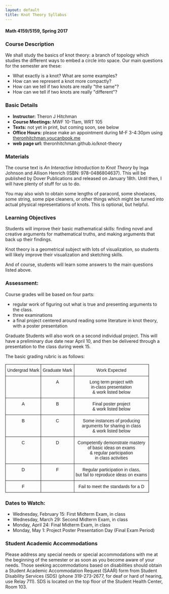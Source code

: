 ```yaml
---
layout: default
title: Knot Theory Syllabus
---
```


#### Math 4159/5159, Spring 2017


### Course Description

We shall study the basics of knot theory: a branch of topology which studies the
different ways to embed a circle into space. Our main questions for the semester
are these:

  - What exactly is a knot? What are some examples?
  - How can we represent a knot more compactly?
  - How can we tell if two knots are really "the same"?
  - How can we tell if two knots are really "different"?

### Basic Details

- **Instructor:** Theron J Hitchman
- **Course Meetings:** MWF 10-11am, WRT 105
- **Texts:** not yet in print, but coming soon, see below
- **Office Hours:** please make an appointment during M-F 3-4:30pm using
[theronhitchman.youcanbook.me](http://theronhitchman.youcanbook.me)
- **web page url:** theronhitchman.github.io/knot-theory

### Materials

The course text is _An Interactive Introduction to Knot Theory_ by Inga Johnson and
Allison Henrich (ISBN: 978-0486804637). This will be published by Dover Publications
and released on January 18th. Until then, I will have plenty of stuff for us to do.

You may also wish to obtain some lengths of paracord, some shoelaces, some string,
some pipe cleaners, or other things which might be turned into actual physical
representations of knots. This is optional, but helpful.

### Learning Objectives

Students will improve their basic mathematical skills: finding novel and creative
arguments for mathematical truths, and making arguments that back up their findings.

Knot theory is a geometrical subject with lots of visualization, so students will
likely improve their visualization and sketching skills.

And of course, students will learn some answers to the main questions listed above.


### Assessment:

Course grades will be based on four parts:

  - regular work of figuring out what is true and presenting arguments to the class.
  - three examinations
  - a final project centered around reading some literature in knot theory, with a poster presentation

Graduate Students will also work on a second individual project. This will have a
preliminary due date near April 10, and then be delivered through a presentation to
the class during week 15.

The basic grading rubric is as follows:

<style type="text/css">
.tg  {border-collapse:collapse;border-spacing:0;}
.tg td{font-family:Arial, sans-serif;font-size:14px;padding:10px 5px;border-style:solid;border-width:1px;overflow:hidden;word-break:normal;}
.tg th{font-family:Arial, sans-serif;font-size:14px;font-weight:normal;padding:10px 5px;border-style:solid;border-width:1px;overflow:hidden;word-break:normal;}
.tg .tg-baqh{text-align:center;vertical-align:top}
@media screen and (max-width: 767px) {.tg {width: auto !important;}.tg col {width: auto !important;}.tg-wrap {overflow-x: auto;-webkit-overflow-scrolling: touch;}}</style>
<div class="tg-wrap"><table class="tg">
  <tr>
    <th class="tg-baqh">Undergrad Mark</th>
    <th class="tg-baqh">Graduate Mark</th>
    <th class="tg-baqh">Work Expected</th>
  </tr>
  <tr>
    <td class="tg-baqh"></td>
    <td class="tg-baqh">A</td>
    <td class="tg-baqh">Long term project with <br>in-class presentation<br>&amp; work listed below</td>
  </tr>
  <tr>
    <td class="tg-baqh">A</td>
    <td class="tg-baqh">B</td>
    <td class="tg-baqh">Final poster project<br>&amp; work listed below</td>
  </tr>
  <tr>
    <td class="tg-baqh">B</td>
    <td class="tg-baqh">C</td>
    <td class="tg-baqh">Some instances of producing<br>arguments for sharing in class<br>&amp; work listed below</td>
  </tr>
  <tr>
    <td class="tg-baqh">C</td>
    <td class="tg-baqh">D</td>
    <td class="tg-baqh">Competently demonstrate mastery <br>of basic ideas on exams <br>&amp; regular participation<br>in class activities</td>
  </tr>
  <tr>
    <td class="tg-baqh">D</td>
    <td class="tg-baqh">F</td>
    <td class="tg-baqh">Regular participation in class,<br>but fail to reproduce ideas on exams</td>
  </tr>
  <tr>
    <td class="tg-baqh">F</td>
    <td class="tg-baqh"></td>
    <td class="tg-baqh">Fail to meet the standards for a D</td>
  </tr>
</table></div>

### Dates to Watch:

- Wednesday, February 15: First Midterm Exam, in class
- Wednesday, March 29: Second Midterm Exam, in class
- Monday, April 24: Final Midterm Exam, in class
- Monday, May 1: Project Poster Presentation Day (Final Exam Period)



### Student Academic Accommodations

Please address any special needs or special accommodations with me at the beginning of the semester or as soon as you become aware of your needs. Those seeking accommodations based on disabilities should obtain a Student Academic Accommodation Request (SAAR) form from Student Disability Services (SDS) (phone 319-273-2677, for deaf or hard of hearing, use Relay 711). SDS is located on the top floor of the Student Health Center, Room 103.
